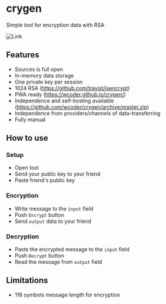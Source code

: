 # crygen
Simple tool for encryption data with RSA

![Link](https://chart.googleapis.com/chart?chs=300x300&cht=qr&chl=https%3A%2F%2Fwcoder.github.io%2Fcrygen%2F&choe=UTF-8)

## Features

- Sources is full open
- In-memory data storage
- One private key per session
- 1024 RSA (https://github.com/travist/jsencrypt)
- PWA ready (https://wcoder.github.io/crygen/)
- Independence and self-hosting available (https://github.com/wcoder/crygen/archive/master.zip)
- Independence from providers/channels of data-transferring
- Fully manual

## How to use

### Setup
- Open tool
- Send your public key to your friend
- Paste friend's public key

### Encryption
- Write message to the `input` field
- Push `Encrypt` button
- Send `output` data to your friend

### Decryption
- Paste the encrypted message to the `input` field
- Push `Decrypt` button
- Read the message from `output` field

## Limitations

- 118 symbols message length for encryption
